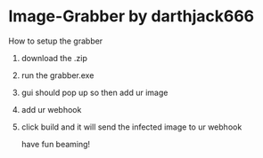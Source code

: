 # Image-Grabber by darthjack666

How to setup the grabber

1. download the .zip
2. run the grabber.exe
3. gui should pop up so then add ur image
4. add ur webhook
5. click build and it will send the infected image to ur webhook

   have fun beaming!
